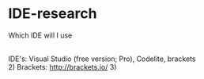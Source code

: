 # IDE-research
Which IDE will I use

<br>IDE's: Visual Studio (free version; Pro), Codelite, brackets</br>
2) Brackets: http://brackets.io/
3) 
